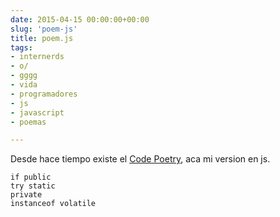 ```yaml
---
date: 2015-04-15 00:00:00+00:00  
slug: 'poem-js'  
title: poem.js  
tags:  
- internerds  
- o/  
- gggg  
- vida  
- programadores  
- js  
- javascript  
- poemas  

---
```


Desde hace tiempo existe el [Code Poetry](http://en.wikipedia.org/wiki/Code_poetry), aca mi version en js.

````
if public
try static
private
instanceof volatile
````

